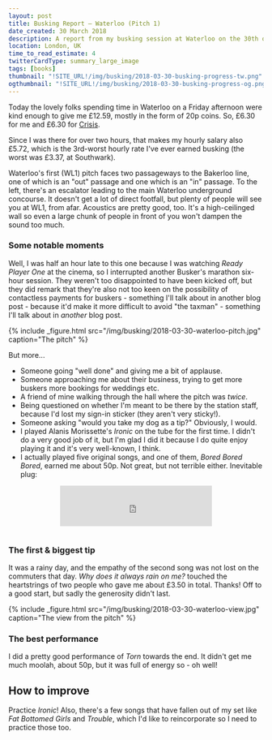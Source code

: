```yaml
---
layout: post
title: Busking Report – Waterloo (Pitch 1)
date_created: 30 March 2018
description: A report from my busking session at Waterloo on the 30th of March 2018!
location: London, UK
time_to_read_estimate: 4
twitterCardType: summary_large_image
tags: [books]
thumbnail: "!SITE_URL!/img/busking/2018-03-30-busking-progress-tw.png"
ogthumbnail: "!SITE_URL!/img/busking/2018-03-30-busking-progress-og.png"
---
```




Today the lovely folks spending time in Waterloo on a Friday afternoon were kind enough to give me £12.59, mostly in the form of 20p coins. So, £6.30 for me and £6.30 for [Crisis](https://www.crisis.org.uk/).

Since I was there for over two hours, that makes my hourly salary also £5.72, which is the 3rd-worst hourly rate I've ever earned busking (the worst was £3.37, at Southwark).

Waterloo's first (WL1) pitch faces two passageways to the Bakerloo line, one of which is an "out" passage and one which is an "in" passage. To the left, there's an escalator leading to the main Waterloo underground concourse. It doesn't get a lot of direct footfall, but plenty of people will see you at WL1, from afar. Acoustics are pretty good, too. It's a high-ceilinged wall so even a large chunk of people in front of you won't dampen the sound too much.

### Some notable moments

Well, I was half an hour late to this one because I was watching _Ready Player One_ at the cinema, so I interrupted another Busker's marathon six-hour session. They weren't too disappointed to have been kicked off, but they did remark that they're also not too keen on the possibility of contactless payments for buskers - something I'll talk about in another blog post - because it'd make it more difficult to avoid "the taxman" - something I'll talk about in _another_ blog post.

{% include _figure.html src="/img/busking/2018-03-30-waterloo-pitch.jpg" caption="The pitch" %}

But more...

* Someone going "well done" and giving me a bit of applause.
* Someone approaching me about their business, trying to get more buskers more bookings for weddings etc.
* A friend of mine walking through the hall where the pitch was _twice_.
* Being questioned on whether I'm meant to be there by the station staff, because I'd lost my sign-in sticker (they aren't very sticky!).
* Someone asking "would you take my dog as a tip?" Obviously, I would.
* I played Alanis Morissette's _Ironic_ on the tube for the first time. I didn't do a very good job of it, but I'm glad I did it because I do quite enjoy playing it and it's very well-known, I think.
* I actually played five original songs, and one of them, _Bored Bored Bored_, earned me about 50p. Not great, but not terrible either. Inevitable plug:

<div style="text-align: center;padding-bottom:1em">
	<iframe src="https://open.spotify.com/embed?uri=spotify:track:19aM7WJ5aTgKVQxLnZcTZT" width="300" height="80" frameborder="0" allowtransparency="true"></iframe>
</div>

### The first & biggest tip

It was a rainy day, and the empathy of the second song was not lost on the commuters that day. _Why does it always rain on me?_ touched the heartstrings of two people who gave me about £3.50 in total. Thanks! Off to a good start, but sadly the generosity didn't last.

{% include _figure.html src="/img/busking/2018-03-30-waterloo-view.jpg" caption="The view from the pitch" %}

### The best performance

I did a pretty good performance of _Torn_ towards the end. It didn't get me much moolah, about 50p, but it was full of energy so - oh well!

## How to improve

Practice _Ironic_! Also, there's a few songs that have fallen out of my set like _Fat Bottomed Girls_ and _Trouble_, which I'd like to reincorporate so I need to practice those too.
